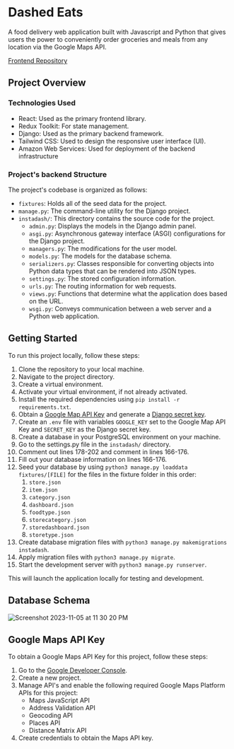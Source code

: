 # Dashed Eats
A food delivery web application built with Javascript and Python that gives users the power to conveniently order groceries and meals from any location via the Google Maps API.

[Frontend Repository](https://github.com/eTrejoLujano/dashed-eats-react)

## Project Overview
### Technologies Used
- React: Used as the primary frontend library.
- Redux Toolkit: For state management.
- Django: Used as the primary backend framework. 
- Tailwind CSS: Used to design the responsive user interface (UI).
- Amazon Web Services: Used for deployment of the backend infrastructure 

### Project's backend Structure 
The project's codebase is organized as follows:
- `fixtures`: Holds all of the seed data for the project.
- `manage.py`: The command-line utility for the Django project.
- `instadash/`: This directory contains the source code for the project.
  - `admin.py`: Displays the models in the Django admin panel.
  - `asgi.py`: Asynchronous gateway interface (ASGI) configurations for the Django project.
  - `managers.py`: The modifications for the user model.
  - `models.py`: The models for the database schema.
  - `serializers.py`: Classes responsible for converting objects into Python data types that can be rendered into JSON types.
  - `settings.py`: The stored configuration information.
  - `urls.py`: The routing information for web requests.
  - `views.py`: Functions that determine what the application does based on the URL.
  - `wsgi.py`: Conveys communication between a web server and a Python web application.

## Getting Started
To run this project locally, follow these steps:
1. Clone the repository to your local machine.
2. Navigate to the project directory.
3. Create a virtual environment.
4. Activate your virtual environment, if not already activated.
5. Install the required dependencies using `pip install -r requirements.txt`.
6. Obtain a [Google Map API Key](#Google-Maps-API-Key) and generate a [Django secret key](https://djecrety.ir/).
7. Create an `.env` file with variables `GOOGLE_KEY` set to the Google Map API Key and `SECRET_KEY` as the Django secret key.
8. Create a database in your PostgreSQL environment on your machine.
9. Go to the settings.py file in the `instadash/` directory.
10. Comment out lines 178-202 and comment in lines 166-176.
11. Fill out your database information on lines 166-176.
12. Seed your database by using `python3 manage.py loaddata fixtures/[FILE]` for the files in the fixture folder in this order:
    1. `store.json`
    2. `item.json`
    3. `category.json`
    4. `dashboard.json`
    5. `foodtype.json`
    6. `storecategory.json`
    7. `storedashboard.json`
    8. `storetype.json`
13. Create database migration files with `python3 manage.py makemigrations instadash`.
14. Apply migration files with `python3 manage.py migrate`.
15. Start the development server with `python3 manage.py runserver`.

This will launch the application locally for testing and development.

## Database Schema

![Screenshot 2023-11-05 at 11 30 20 PM](https://github.com/eTrejoLujano/dashed-eats-django/assets/85711028/b2b56a8b-df9c-4ab7-9848-aeb9a328ae48)

## Google Maps API Key
To obtain a Google Maps API Key for this project, follow these steps:
  1. Go to the [Google Developer Console](https://console.developers.google.com).
  2. Create a new project.
  3. Manage API's and enable the following required Google Maps Platform APIs for this project:
     - Maps JavaScript API
     - Address Validation API
     - Geocoding API
     - Places API
     - Distance Matrix API
  4. Create credentials to obtain the Maps API key.
